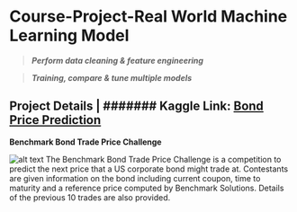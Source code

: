 # Course-Project-Real World Machine Learning Model
>**_Perform data cleaning & feature engineering_**

>**_Training, compare & tune multiple models_**

## Project Details | ####### Kaggle Link: [Bond Price Prediction](https://www.kaggle.com/c/benchmark-bond-trade-price-challenge)

**Benchmark Bond Trade Price Challenge**

![alt text](https://img.etimg.com/thumb/msid-69920676,width-1070,height-580,imgsize-133370,overlay-etmarkets/photo.jpg )
The Benchmark Bond Trade Price Challenge is a competition to predict the next price that a US corporate bond might trade at. Contestants are given information on the bond including current coupon, time to maturity and a reference price computed by Benchmark Solutions.  Details of the previous 10 trades are also provided.  

